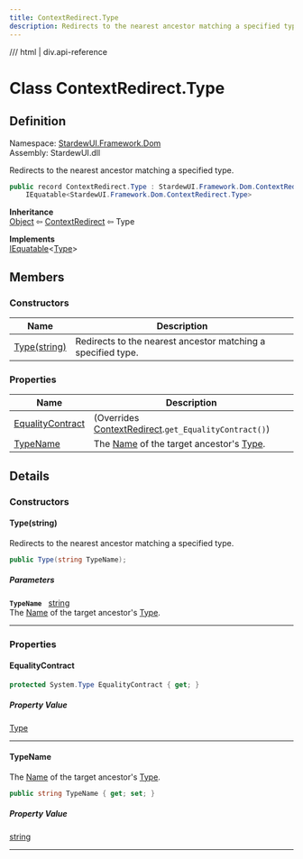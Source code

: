 ```yaml
---
title: ContextRedirect.Type
description: Redirects to the nearest ancestor matching a specified type.
---
```


<link rel="stylesheet" href="/StardewUI/stylesheets/reference.css" />

/// html | div.api-reference

# Class ContextRedirect.Type

## Definition

<div class="api-definition" markdown>

Namespace: [StardewUI.Framework.Dom](index.md)  
Assembly: StardewUI.dll  

</div>

Redirects to the nearest ancestor matching a specified type.

```cs
public record ContextRedirect.Type : StardewUI.Framework.Dom.ContextRedirect, 
    IEquatable<StardewUI.Framework.Dom.ContextRedirect.Type>
```

**Inheritance**  
[Object](https://learn.microsoft.com/en-us/dotnet/api/system.object) ⇦ [ContextRedirect](contextredirect.md) ⇦ Type

**Implements**  
[IEquatable](https://learn.microsoft.com/en-us/dotnet/api/system.iequatable-1)<[Type](contextredirect.type.md)>

## Members

### Constructors

 | Name | Description |
| --- | --- |
| [Type(string)](#typestring) | Redirects to the nearest ancestor matching a specified type. | 

### Properties

 | Name | Description |
| --- | --- |
| [EqualityContract](#equalitycontract) | <span class="muted" markdown>(Overrides [ContextRedirect](contextredirect.md).`get_EqualityContract()`)</span> | 
| [TypeName](#typename) | The [Name](https://learn.microsoft.com/en-us/dotnet/api/system.reflection.memberinfo.name) of the target ancestor's [Type](https://learn.microsoft.com/en-us/dotnet/api/system.type). | 

## Details

### Constructors

#### Type(string)

Redirects to the nearest ancestor matching a specified type.

```cs
public Type(string TypeName);
```

##### Parameters

**`TypeName`** &nbsp; [string](https://learn.microsoft.com/en-us/dotnet/api/system.string)  
The [Name](https://learn.microsoft.com/en-us/dotnet/api/system.reflection.memberinfo.name) of the target ancestor's [Type](https://learn.microsoft.com/en-us/dotnet/api/system.type).

-----

### Properties

#### EqualityContract



```cs
protected System.Type EqualityContract { get; }
```

##### Property Value

[Type](https://learn.microsoft.com/en-us/dotnet/api/system.type)

-----

#### TypeName

The [Name](https://learn.microsoft.com/en-us/dotnet/api/system.reflection.memberinfo.name) of the target ancestor's [Type](https://learn.microsoft.com/en-us/dotnet/api/system.type).

```cs
public string TypeName { get; set; }
```

##### Property Value

[string](https://learn.microsoft.com/en-us/dotnet/api/system.string)

-----

